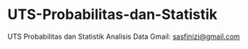 # UTS-Probabilitas-dan-Statistik
UTS Probabilitas dan Statistik
Analisis Data
Gmail: sasfinizi@gmail.com
